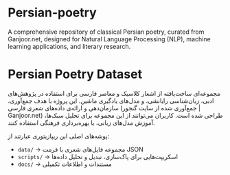 # Persian-poetry
A comprehensive repository of classical Persian poetry, curated from Ganjoor.net, designed for Natural Language Processing (NLP), machine learning applications, and literary research.

# Persian Poetry Dataset

مجموعه‌ای ساخت‌یافته از اشعار کلاسیک و معاصر فارسی برای استفاده در پژوهش‌های ادبی، زبان‌شناسی رایانشی، و مدل‌های یادگیری ماشین.
این پروژه با هدف جمع‌آوری، سازمان‌دهی و ارائه‌ی داده‌های شعری فارسی (جمع‌آوری شده از سایت گنجور | Ganjoor.net) طراحی شده است. کاربران می‌توانند از این مجموعه برای تحلیل سبک‌ها، آموزش مدل‌های زبانی، یا بهره‌برداری فرهنگی استفاده کنند.

پوشه‌های اصلی این ریپازیتوری عبارتند از:

- `data/` → مجموعه فایل‌های شعری با فرمت JSON
- `scripts/` → اسکریپت‌هایی برای پاک‌سازی، تبدیل و تحلیل داده‌ها
- `docs/` → مستندات و اطلاعات تکمیلی

